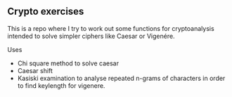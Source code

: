 ## Crypto exercises

This is a repo where I try to work out some functions for cryptoanalysis intended to solve simpler ciphers like
Caesar or Vigenére.

Uses

* Chi square method to solve caesar
* Caesar shift
* Kasiski examination to analyse repeated n-grams of characters in order to find keylength for vigenere.